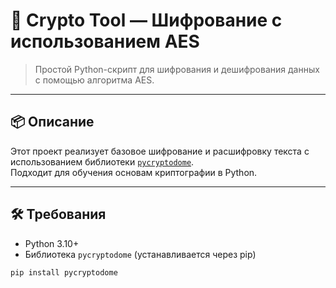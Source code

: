 # 🔐 Crypto Tool — Шифрование с использованием AES

> Простой Python-скрипт для шифрования и дешифрования данных с помощью алгоритма AES.

---

## 📦 Описание

Этот проект реализует базовое шифрование и расшифровку текста с использованием библиотеки [`pycryptodome`](https://pypi.org/project/pycryptodome/ ).  
Подходит для обучения основам криптографии в Python.

---

## 🛠 Требования

- Python 3.10+
- Библиотека `pycryptodome` (устанавливается через pip)

```bash
pip install pycryptodome